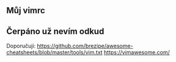 Můj vimrc
-------------------

Čerpáno už nevím odkud
-------------------
Doporučuji:
https://github.com/brezipe/awesome-cheatsheets/blob/master/tools/vim.txt
https://vimawesome.com/


